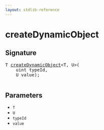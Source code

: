 ```yaml
---
layout: stdlib-reference
---
```


# createDynamicObject

## Signature 

<pre>
T <a href="/stdlib-reference/global-decls/createDynamicObject">createDynamicObject</a>&lt;T, U&gt;(
    <span class="code_keyword">uint</span> <span class='code_param'>typeId</span>,
    U <span class='code_param'>value</span>);

</pre>

## Parameters

* `T`
* `U`
* `typeId`
* `value`

